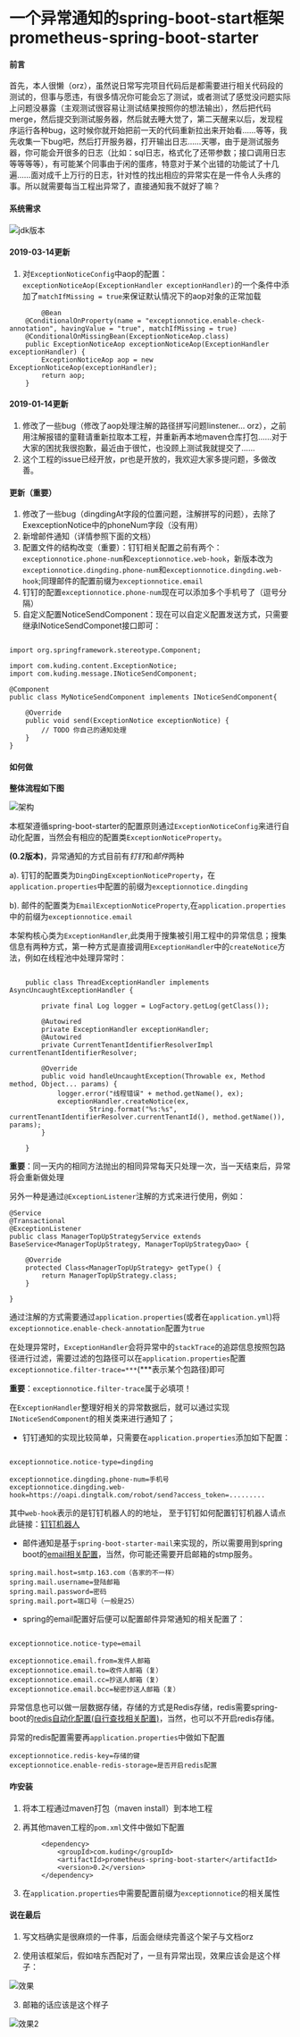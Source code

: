 # 一个异常通知的spring-boot-start框架 prometheus-spring-boot-starter




#### 前言

首先，本人很懒（orz），虽然说日常写完项目代码后是都需要进行相关代码段的测试的，但事与愿违，有很多情况你可能会忘了测试，或者测试了感觉没问题实际上问题没暴露（主观测试很容易让测试结果按照你的想法输出），然后把代码merge，然后提交到测试服务器，然后就去睡大觉了，第二天醒来以后，发现程序运行各种bug，这时候你就开始把前一天的代码重新拉出来开始看……等等，我先收集一下bug吧，然后打开服务器，打开输出日志……天哪，由于是测试服务器，你可能会开很多的日志（比如：sql日志，格式化了还带参数；接口调用日志等等等等），有可能某个同事由于闲的蛋疼，特意对于某个出错的功能试了十几遍……面对成千上万行的日志，针对性的找出相应的异常实在是一件令人头疼的事。所以就需要每当工程出异常了，直接通知我不就好了嘛？

#### 系统需求

![jdk版本](https://img.shields.io/badge/java-1.8%2B-red.svg?style=for-the-badge&logo=appveyor)

#### 2019-03-14更新

1. 对``ExceptionNoticeConfig``中aop的配置：``exceptionNoticeAop(ExceptionHandler exceptionHandler)``的一个条件中添加了``matchIfMissing = true``来保证默认情况下的aop对象的正常加载

```
        @Bean
	@ConditionalOnProperty(name = "exceptionnotice.enable-check-annotation", havingValue = "true", matchIfMissing = true)
	@ConditionalOnMissingBean(ExceptionNoticeAop.class)
	public ExceptionNoticeAop exceptionNoticeAop(ExceptionHandler exceptionHandler) {
		ExceptionNoticeAop aop = new ExceptionNoticeAop(exceptionHandler);
		return aop;
	}
```

#### 2019-01-14更新

1. 修改了一些bug（修改了aop处理注解的路径拼写问题linstener... orz），之前用注解报错的童鞋请重新拉取本工程，并重新再本地maven仓库打包……对于大家的困扰我很抱歉，最近由于很忙，也没顾上测试我就提交了……
2. 这个工程的issue已经开放，pr也是开放的，我欢迎大家多提问题，多做改善。

#### 更新（重要）

1. 修改了一些bug（dingdingAt字段的位置问题，注解拼写的问题），去除了ExexceptionNotice中的phoneNum字段（没有用）
2. 新增邮件通知（详情参照下面的文档）
3. 配置文件的结构改变（重要）：钉钉相关配置之前有两个：``exceptionnotice.phone-num``和``exceptionnotice.web-hook``，新版本改为``exceptionnotice.dingding.phone-num``和``exceptionnotice.dingding.web-hook``;同理邮件的配置前缀为``exceptionnotice.email``
4. 钉钉的配置``exceptionnotice.phone-num``现在可以添加多个手机号了（逗号分隔）
5. 自定义配置NoticeSendComponent：现在可以自定义配置发送方式，只需要继承INoticeSendComponet接口即可：

```

import org.springframework.stereotype.Component;

import com.kuding.content.ExceptionNotice;
import com.kuding.message.INoticeSendComponent;

@Component
public class MyNoticeSendComponent implements INoticeSendComponent{

	@Override
	public void send(ExceptionNotice exceptionNotice) {
		// TODO 你自己的通知处理
	}	
}

```

#### 如何做


**整体流程如下图**

![架构](/src/main/resources/jiage.jpg)

本框架遵循spring-boot-starter的配置原则通过``ExceptionNoticeConfig``来进行自动化配置，当然会有相应的配置类``ExceptionNoticeProperty``。

**(0.2版本)**，异常通知的方式目前有*钉钉*和*邮件*两种

   a). 钉钉的配置类为``DingDingExceptionNoticeProperty``，在``application.properties``中配置的前缀为``exceptionnotice.dingding``
   
   b). 邮件的配置类为``EmailExceptionNoticeProperty``,在``application.properties``中的前缀为``exceptionnotice.email``

本架构核心类为``ExceptionHandler``,此类用于搜集被引用工程中的异常信息；搜集信息有两种方式，第一种方式是直接调用``ExceptionHandler``中的``createNotice``方法，例如在线程池中处理异常时：
 

```

	public class ThreadExceptionHandler implements AsyncUncaughtExceptionHandler {
	
		private final Log logger = LogFactory.getLog(getClass());
	
		@Autowired
		private ExceptionHandler exceptionHandler;
		@Autowired
		private CurrentTenantIdentifierResolverImpl currentTenantIdentifierResolver;
	
		@Override
		public void handleUncaughtException(Throwable ex, Method method, Object... params) {
			logger.error("线程错误" + method.getName(), ex);
			exceptionHandler.createNotice(ex,
					String.format("%s:%s", currentTenantIdentifierResolver.currentTenantId(), method.getName()), params);
		}
	
	}
   ```

**重要**：同一天内的相同方法抛出的相同异常每天只处理一次，当一天结束后，异常将会重新做处理

另外一种是通过``@ExceptionListener``注解的方式来进行使用，例如：

```
@Service
@Transactional
@ExceptionListener
public class ManagerTopUpStrategyService extends BaseService<ManagerTopUpStrategy, ManagerTopUpStrategyDao> {

	@Override
	protected Class<ManagerTopUpStrategy> getType() {
		return ManagerTopUpStrategy.class;
	}

}
```

通过注解的方式需要通过``application.properties``(或者在``application.yml``)将``exceptionnotice.enable-check-annotation``配置为`true`

在处理异常时，``ExceptionHandler``会将异常中的``stackTrace``的追踪信息按照包路径进行过滤，需要过滤的包路径可以在``application.properties``配置``exceptionnotice.filter-trace=***``(***表示某个包路径)即可

**重要**：``exceptionnotice.filter-trace``属于必填项！

在``ExceptionHandler``整理好相关的异常数据后，就可以通过实现``INoticeSendComponent``的相关类来进行通知了；


   * 钉钉通知的实现比较简单，只需要在``application.properties``添加如下配置：
   
```

exceptionnotice.notice-type=dingding

exceptionnotice.dingding.phone-num=手机号
exceptionnotice.dingding.web-hook=https://oapi.dingtalk.com/robot/send?access_token=.........

```

其中``web-hook``表示的是钉钉机器人的的地址， 至于钉钉如何配置钉钉机器人请点此链接：[钉钉机器人](https://open-doc.dingtalk.com/docs/doc.htm?spm=a219a.7629140.0.0.21364a97PQbww2&treeId=257&articleId=105735&docType=1 "自定义机器人")



   * 邮件通知是基于``spring-boot-starter-mail``来实现的，所以需要用到spring boot的[email相关配置](https://docs.spring.io/spring-boot/docs/2.1.1.RELEASE/reference/htmlsingle/#boot-features-email "、email相关配置")，当然，你可能还需要开启邮箱的stmp服务。
   
```
spring.mail.host=smtp.163.com（各家的不一样）
spring.mail.username=登陆邮箱
spring.mail.password=密码
spring.mail.port=端口号（一般是25）

```

   * spring的email配置好后便可以配置邮件异常通知的相关配置了：
   
```

exceptionnotice.notice-type=email

exceptionnotice.email.from=发件人邮箱
exceptionnotice.email.to=收件人邮箱（复）
exceptionnotice.email.cc=抄送人邮箱（复）
exceptionnotice.email.bcc=秘密抄送人邮箱（复）

```


异常信息也可以做一层数据存储，存储的方式是Redis存储，redis需要spring-boot的[redis自动化配置(自行查找相关配置)](https://docs.spring.io/spring-boot/docs/2.1.1.RELEASE/reference/htmlsingle/#appendix)，当然，也可以不开启redis存储。

异常的redis配置需要再``application.properties``中做如下配置

```
exceptionnotice.redis-key=存储的键
exceptionnotice.enable-redis-storage=是否开启redis配置
```


#### 咋安装

1. 将本工程通过maven打包（maven install）到本地工程

2. 再其他maven工程的``pom.xml``文件中做如下配置

```
		<dependency>
			<groupId>com.kuding</groupId>
			<artifactId>prometheus-spring-boot-starter</artifactId>
			<version>0.2</version>
		</dependency>
```

3. 在``application.properties``中需要配置前缀为``exceptionnotice``的相关属性

#### 说在最后

1. 写文档确实是很麻烦的一件事，后面会继续完善这个架子与文档orz

2. 使用该框架后，假如啥东西配对了，一旦有异常出现，效果应该会是这个样子：

![效果](/src/main/resources/QQ图片20181207210829.png)

3. 邮箱的话应该是这个样子

![效果2](/src/main/resources/}PMKHZO1E3WJHU`9@C@BX8E.png)
